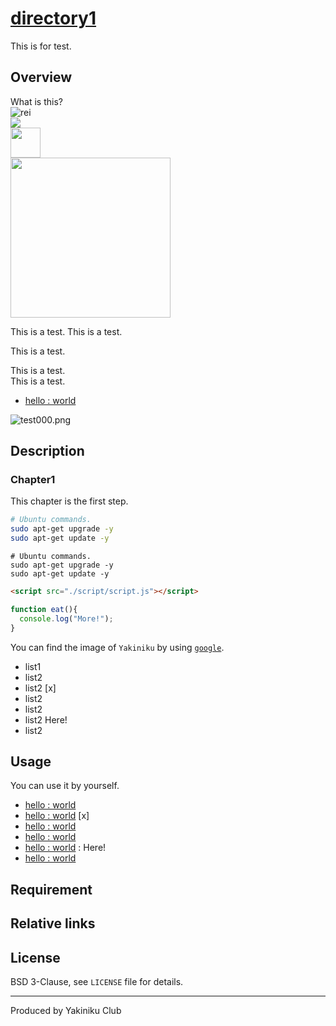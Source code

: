 # [directory1](https://www.google.co.jp/)
This is for test.

## Overview
What is this?  
![rei](https://user-images.githubusercontent.com/26182733/57117366-7495b100-6d96-11e9-8b9d-b44f80b95491.png)  
<img src="https://user-images.githubusercontent.com/26182733/57117366-7495b100-6d96-11e9-8b9d-b44f80b95491.png">  
<img src="https://user-images.githubusercontent.com/26182733/57117366-7495b100-6d96-11e9-8b9d-b44f80b95491.png" width="48">  
<img src="https://user-images.githubusercontent.com/26182733/57117366-7495b100-6d96-11e9-8b9d-b44f80b95491.png" width="256">  

This is a test.
This is a test.

This is a test.

This is a test.  
This is a test.
- [hello : world]()

![test000.png]()

## Description
### Chapter1
This chapter is the first step.
```sh
# Ubuntu commands.
sudo apt-get upgrade -y
sudo apt-get update -y
```
```shell
# Ubuntu commands.
sudo apt-get upgrade -y
sudo apt-get update -y
```
```html
<script src="./script/script.js"></script>
```
```js
function eat(){
  console.log("More!");
}
```
You can find the image of `Yakiniku` by using [`google`](https://www.google.co.jp/).
- list1
- list2
- list2 [x]
- list2
- list2
- list2 Here!
- list2

## Usage
You can use it by yourself.
- [hello : world]()  
- [hello : world]()  [x]
- [hello : world]()  
- [hello : world]()  
- [hello : world]() : Here!
- [hello : world]()  

## Requirement

## Relative links


## License
BSD 3-Clause, see `LICENSE` file for details.

---
Produced by Yakiniku Club

